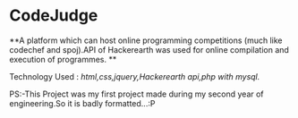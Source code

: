 # CodeJudge #
**A platform which can host online programming competitions (much like codechef and spoj).API of Hackerearth was used for online compilation and execution of programmes.
**

Technology Used : 
*html,css,jquery,Hackerearth api,php with mysql.*


PS:-This Project was my first project made during my second year of engineering.So it is badly formatted...:P